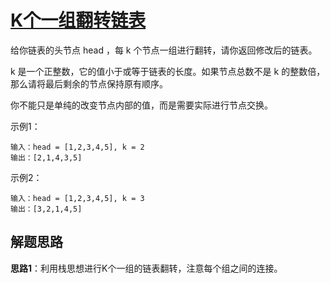 # [K个一组翻转链表](https://leetcode.cn/problems/reverse-nodes-in-k-group/)

给你链表的头节点 head ，每 k 个节点一组进行翻转，请你返回修改后的链表。

k 是一个正整数，它的值小于或等于链表的长度。如果节点总数不是 k 的整数倍，那么请将最后剩余的节点保持原有顺序。

你不能只是单纯的改变节点内部的值，而是需要实际进行节点交换。

示例1：
```
输入：head = [1,2,3,4,5], k = 2
输出：[2,1,4,3,5]
```

示例2：
```
输入：head = [1,2,3,4,5], k = 3
输出：[3,2,1,4,5]
```

## 解题思路
**思路1**：利用栈思想进行K个一组的链表翻转，注意每个组之间的连接。